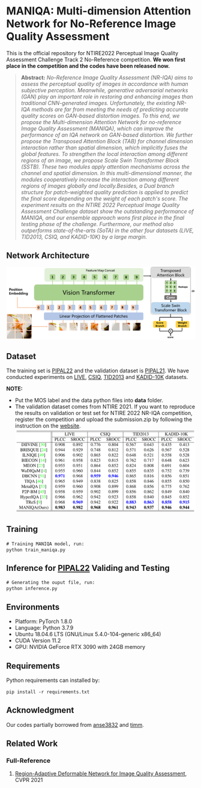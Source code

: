 # MANIQA: Multi-dimension Attention Network for No-Reference Image Quality Assessment
This is the official repository for NTIRE2022 Perceptual Image Quality Assessment Challenge Track 2 No-Reference competition.
**We won first place in the competition and the codes have been released now.**

> **Abstract:** *No-Reference Image Quality Assessment (NR-IQA) aims to assess the perceptual quality of images in accordance with human subjective perception. 
Meanwhile, generative adversarial networks (GAN) play an important role in restoring and enhancing images than traditional CNN-generated images.
Unfortunately, the existing NR-IQA methods are far from meeting the needs of predicting accurate quality scores on GAN-based distortion images. 
To this end, we propose the Multi-dimension Attention Network for no-reference Image Quality Assessment (MANIQA), which can improve the performance of an IQA network on GAN-based distortion. We further propose the Transposed Attention Block (TAB) for channel dimension interaction rather than spatial dimension, which implicitly fuses the global features. To strengthen the local interaction among different regions of an image, we propose Scale Swin Transformer Block (SSTB). 
These two modules apply attention mechanisms across the channel and spatial dimension. In this multi-dimensional manner, the modules cooperatively increase the interaction among different regions of images globally and locally.Besides, a Dual branch structure for patch-weighted quality prediction is applied to predict the final score depending on the weight of each patch's score. The experiment results on the NTIRE 2022 Perceptual Image Quality Assessment Challenge dataset show the outstanding performance of MANIQA, and our ensemble approach wons first place in the final testing phase of the challenge. Furthermore, our method also outperforms state-of-the-arts (SoTA) in the other four datasets (LIVE, TID2013, CSIQ, and KADID-10K) by a large margin.* 

## Network Architecture
![image.png](image/pipeline.png)

## Dataset
The training set is [PIPAL22](https://codalab.lisn.upsaclay.fr/competitions/1568#participate-get_data) and the validation dataset is [PIPAL21](https://competitions.codalab.org/competitions/28050#participate). We have conducted experiments on [LIVE](https://live.ece.utexas.edu/research/Quality/subjective.htm), [CSIQ](https://qualinet.github.io/databases/image/categorical_image_quality_csiq_database/), [TID2013](https://qualinet.github.io/databases/image/tampere_image_database_tid2013/) and [KADID-10K](http://database.mmsp-kn.de/kadid-10k-database.html) datasets. 

**NOTE:**
+ Put the MOS label and the data python files into **data** folder. 
+ The validation dataset comes from NTIRE 2021. If you want to reproduce the results on validation or test set for NTIRE 2022 NR-IQA competition, register the competition and upload the submission.zip by following the instruction on the [website](https://codalab.lisn.upsaclay.fr/competitions/1568#participate).
![image.png](image/results.png)
## Training
```
# Training MANIQA model, run:
python train_maniqa.py
```
## Inference for [PIPAL22](https://codalab.lisn.upsaclay.fr/competitions/1568#participate-get_data) Validing and Testing
```
# Generating the ouput file, run:
python inference.py
```
## Environments
- Platform: PyTorch 1.8.0
- Language: Python 3.7.9
- Ubuntu 18.04.6 LTS (GNU/Linux 5.4.0-104-generic x86\_64)
- CUDA Version 11.2
- GPU: NVIDIA GeForce RTX 3090 with 24GB memory

## Requirements
 Python requirements can installed by:
```
pip install -r requirements.txt
```

## Acknowledgment
Our codes partially borrowed from [anse3832](https://github.com/anse3832/MUSIQ) and [timm](https://github.com/rwightman/pytorch-image-models).

## Related Work
### Full-Reference
1. [Region-Adaptive Deformable Network for Image Quality Assessment](https://arxiv.org/abs/2104.11599), CVPR 2021

